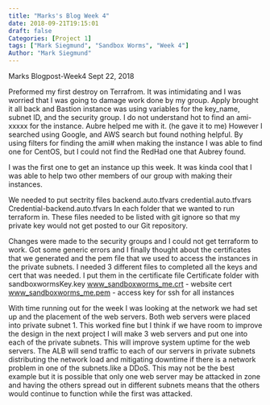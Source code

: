 ```yaml
---
title: "Marks's Blog Week 4"
date: 2018-09-21T19:15:01
draft: false
Categories: [Project 1]
tags: ["Mark Siegmund", "Sandbox Worms", "Week 4"]
Author: "Mark Siegmund"
---
```

Marks Blogpost-Week4						Sept 22, 2018

Preformed my first destroy on Terrafrom.  It was intimidating and I was worried that I was going to damage work done by my group.  Apply brought it all back and Bastion instance was using variables for  the key_name, subnet ID, and the security group.  I do not understand hot to find an ami-xxxxx for the instance.  Aubre helped me with it.  (he gave it to me)  However I searched using Google, and AWS search but found nothing helpful.  By using filters for finding the ami# when making the instance I was able to find one for CentOS, but I could not find the RedHad one that Aubrey found. 

I was the first one to get an instance up this week.  It was kinda cool that I was able to help two other members of our group with making their instances.

We needed to put sectrity files
                backend.auto.tfvars
                credential.auto.tfvars
                Credential-backend.auto.tfvars
In each folder that we wanted to run terraform in.  These files needed to be listed with git ignore so that my private key would not get posted to our Git repository.


Changes were made to the security groups and I could not get terraform to work.  Got some generic errors and I finally thought about the certificates that we generated and the pem file that we used to access the instances in the private subnets.  I needed 3 different files to completed all the keys and cert that was needed.  I put them in the certificate file
                Certificate folder with
		sandboxwormsKey.key
		www_sandboxworms_me.crt - website cert
		www_sandboxworms_me.pem  - access key for ssh for all instances

With time running out for the week I was looking at the network we had set up and the placement of the web servers.  Both web servers were placed into private subnet 1.  This worked fine but I think if we have room to improve the design in the next project I will make 3 web servers and put one into each of the private subnets.  This will improve system uptime for the web servers.  The ALB will send traffic to each of our servers in private subnets distributing the network load and mitigating downtime if there is a network problem in one of the subnets.like a DDoS.  This may not be the best example but it is possible that only one web server may be attacked in zone and having the others spread out in different subnets means that the others would continue to function while the first was attacked.

